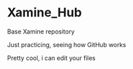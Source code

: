 # Xamine_Hub
Base Xamine repository

Just practicing, seeing how GitHub works



Pretty cool, i can edit your files 
